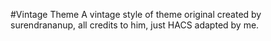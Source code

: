 #Vintage Theme
A vintage style of theme original created by surendrananup, all credits to him, just HACS adapted by me.
